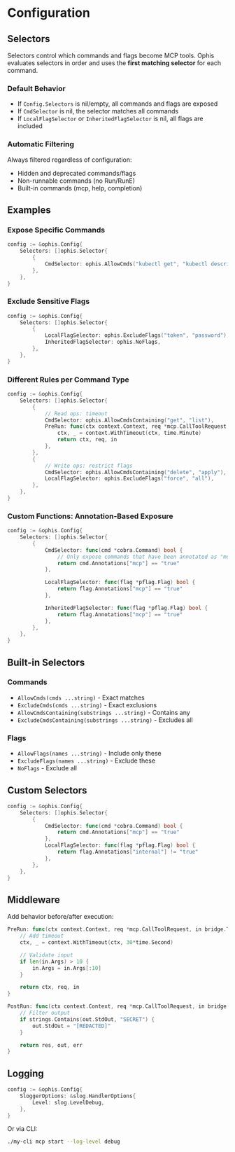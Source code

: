 # Configuration

## Selectors

Selectors control which commands and flags become MCP tools. Ophis evaluates selectors in order and uses the **first matching selector** for each command.

### Default Behavior

- If `Config.Selectors` is nil/empty, all commands and flags are exposed
- If `CmdSelector` is nil, the selector matches all commands
- If `LocalFlagSelector` or `InheritedFlagSelector` is nil, all flags are included

### Automatic Filtering

Always filtered regardless of configuration:

- Hidden and deprecated commands/flags
- Non-runnable commands (no Run/RunE)
- Built-in commands (mcp, help, completion)

## Examples

### Expose Specific Commands

```go
config := &ophis.Config{
    Selectors: []ophis.Selector{
        {
            CmdSelector: ophis.AllowCmds("kubectl get", "kubectl describe"),
        },
    },
}
```

### Exclude Sensitive Flags

```go
config := &ophis.Config{
    Selectors: []ophis.Selector{
        {
            LocalFlagSelector: ophis.ExcludeFlags("token", "password"),
            InheritedFlagSelector: ophis.NoFlags,
        },
    },
}
```

### Different Rules per Command Type

```go
config := &ophis.Config{
    Selectors: []ophis.Selector{
        {
            // Read ops: timeout
            CmdSelector: ophis.AllowCmdsContaining("get", "list"),
            PreRun: func(ctx context.Context, req *mcp.CallToolRequest, in bridge.ToolInput) (context.Context, *mcp.CallToolRequest, bridge.ToolInput) {
                ctx, _ = context.WithTimeout(ctx, time.Minute)
                return ctx, req, in
            },
        },
        {
            // Write ops: restrict flags
            CmdSelector: ophis.AllowCmdsContaining("delete", "apply"),
            LocalFlagSelector: ophis.ExcludeFlags("force", "all"),
        },
    },
}
```

### Custom Functions: Annotation-Based Exposure

```go
config := &ophis.Config{
    Selectors: []ophis.Selector{
        {
            CmdSelector: func(cmd *cobra.Command) bool {
                // Only expose commands that have been annotated as "mcp"
                return cmd.Annotations["mcp"] == "true"
            },

            LocalFlagSelector: func(flag *pflag.Flag) bool {
                return flag.Annotations["mcp"] == "true"
            },

            InheritedFlagSelector: func(flag *pflag.Flag) bool {
                return flag.Annotations["mcp"] == "true"
            },
        },
    },
}
```

## Built-in Selectors

### Commands

- `AllowCmds(cmds ...string)` - Exact matches
- `ExcludeCmds(cmds ...string)` - Exact exclusions
- `AllowCmdsContaining(substrings ...string)` - Contains any
- `ExcludeCmdsContaining(substrings ...string)` - Excludes all

### Flags

- `AllowFlags(names ...string)` - Include only these
- `ExcludeFlags(names ...string)` - Exclude these
- `NoFlags` - Exclude all

## Custom Selectors

```go
config := &ophis.Config{
    Selectors: []ophis.Selector{
        {
            CmdSelector: func(cmd *cobra.Command) bool {
                return cmd.Annotations["mcp"] == "true"
            },
            LocalFlagSelector: func(flag *pflag.Flag) bool {
                return flag.Annotations["internal"] != "true"
            },
        },
    },
}
```

## Middleware

Add behavior before/after execution:

```go
PreRun: func(ctx context.Context, req *mcp.CallToolRequest, in bridge.ToolInput) (context.Context, *mcp.CallToolRequest, bridge.ToolInput) {
    // Add timeout
    ctx, _ = context.WithTimeout(ctx, 30*time.Second)

    // Validate input
    if len(in.Args) > 10 {
        in.Args = in.Args[:10]
    }

    return ctx, req, in
}

PostRun: func(ctx context.Context, req *mcp.CallToolRequest, in bridge.ToolInput, res *mcp.CallToolResult, out bridge.ToolOutput, err error) (*mcp.CallToolResult, bridge.ToolOutput, error) {
    // Filter output
    if strings.Contains(out.StdOut, "SECRET") {
        out.StdOut = "[REDACTED]"
    }

    return res, out, err
}
```

## Logging

```go
config := &ophis.Config{
    SloggerOptions: &slog.HandlerOptions{
        Level: slog.LevelDebug,
    },
}
```

Or via CLI:

```bash
./my-cli mcp start --log-level debug
```
